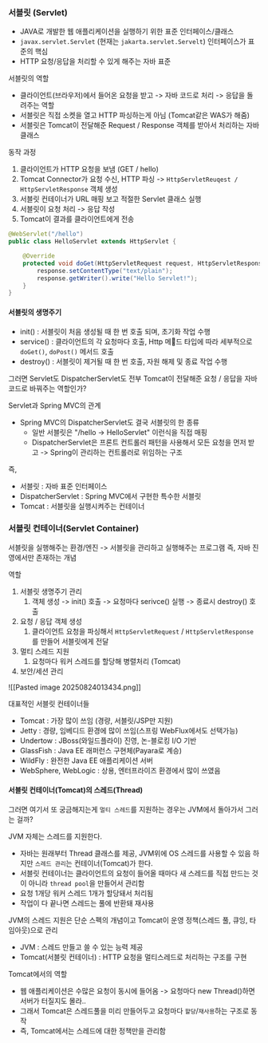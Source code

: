 
### 서블릿 (Servlet)
- JAVA로 개발한 웹 애플리케이션을 실행하기 위한 표준 인터페이스/클래스 
- `javax.servlet.Servlet` (현재는 `jakarta.servlet.Servelt`) 인터페이스가 표준의 핵심
- HTTP 요청/응답을 처리할 수 있게 해주는 자바 표준

서블릿의 역할
- 클라이언트(브라우저)에서 들어온 요청을 받고 -> 자바 코드로 처리 -> 응답을 돌려주는 역할
- 서블릿은 직접 소켓을 열고 HTTP 파싱하는게 아님 (Tomcat같은 WAS가 해줌)
- 서블릿은 Tomcat이 전달해준 Request / Response 객체를 받아서 처리하는 자바 클래스

동작 과정
1. 클라이언트가 HTTP 요청을 보냄 (GET / hello)
2. Tomcat Connector가 요청 수신, HTTP 파싱 -> `HttpServletReuqest / HttpServletResponse` 객체 생성
3. 서블릿 컨테이너가 URL 매핑 보고 적절한 Servlet 클래스 실행
4. 서블릿이 요청 처리 -> 응답 작성
5. Tomcat이 결과를 클라이언트에게 전송

```java
@WebServlet("/hello")
public class HelloServlet extends HttpServlet {

    @Override
    protected void doGet(HttpServletRequest request, HttpServletResponse response) throws IOException {
        response.setContentType("text/plain");
        response.getWriter().write("Hello Servlet!");
    }
}
```

#### 서블릿의 생명주기
- init() : 서블릿이 처음 생성될 때 한 번 호출 되며, 초기화 작업 수행
- service() : 클라이언트의 각 요청마다 호출, Http 메드 타입에 따라 세부적으로 `doGet()`, `doPost()` 메서드 호출
- destroy() : 서블릿이 제거될 때 한 번 호출, 자원 해제 및 종료 작업 수행 

그러면 Servlet도 DispatcherServlet도 전부 Tomcat이 전달해준 요청 / 응답을 자바 코드로 바꿔주는 역할인가? 

Servlet과 Spring MVC의 관계 
- Spring MVC의 DispatcherServlet도 결국 서블릿의 한 종류
	- 일반 서블릿은 "/hello -> HelloServlet" 이런식을 직접 매핑 
	- DispatcherServlet은 프론트 컨트롤러 패턴을 사용해서 모든 요청을 먼저 받고 -> Spring이 관리하는 컨트롤러로 위임하는 구조

즉, 
- 서블릿 : 자바 표준 인터페이스
- DispatcherServlet : Spring MVC에서 구현한 특수한 서블릿
- Tomcat : 서블릿을 실행시켜주는 컨테이너 

### 서블릿 컨테이너(Servlet Container)

서블릿을 실행해주는 환경/엔진 -> 서블릿을 관리하고 실행해주는 프로그램
즉, 자바 진영에서만 존재하는 개념

역할 
1. 서블릿 생명주기 관리 
	1. 객체 생성 -> init() 호출 -> 요청마다 serivce() 실행 -> 종료시 destroy() 호출
2. 요청 / 응답 객체 생성
	1. 클라이언트 요청을 파싱해서 `HttpServletRequest` / `HttpServletResponse`를 만들어 서블릿에게 전달
3. 멀티 스레드 지원
	1. 요청마다 워커 스레드를 할당해 병렬처리 (Tomcat)
4. 보안/세션 관리

![[Pasted image 20250824013434.png]]


대표적인 서블릿 컨테이너들
- Tomcat : 가장 많이 쓰임 (경량, 서블릿/JSP만 지원)
- Jetty : 경량, 임베디드 환경에 많이 쓰임(스프링 WebFlux에서도 선택가능)
- Undertow : JBoss(와일드플라이) 진영, 논-블로킹 I/O 기반
- GlassFish : Java EE 래퍼런스 구현체(Payara로 계승)
- WildFly : 완전한 Java EE 애플리케이션 서버
- WebSphere, WebLogic : 상용, 엔터프라이즈 환경에서 많이 쓰였음

#### 서블릿 컨테이너(Tomcat)의 스레드(Thread)

그러면 여기서 또 궁금해지는게 `멀티 스레드`를 지원하는 경우는 JVM에서 돌아가서 그러는 걸까? 

JVM 자체는 스레드를 지원한다.
- 자바는 원래부터 Thread 클래스를 제공, JVM위에 OS 스레드를 사용할 수 있음
하지만 `스레드 관리`는 컨테이너(Tomcat)가 한다. 
- 서블릿 컨테이너는 클라이언트의 요청이 들어올 때마다 새 스레드를 직접 만드는 것이 아니라 `thread pool`을 만들어서 관리함 
- 요청 1개당 워커 스레드 1개가 할당돼서 처리됨
- 작업이 다 끝나면 스레드는 풀에 반환돼 재사용

JVM의 스레드 지원은 단순 스펙의 개념이고 Tomcat이 운영 정책(스레드 풀, 큐잉, 타임아웃)으로 관리
- JVM : 스레드 만들고 쓸 수 있는 능력 제공
- Tomcat(서블릿 컨테이너) : HTTP 요청을 멀티스레드로 처리하는 구조를 구현 

Tomcat에서의 역할
- 웹 애플리케이션은 수많은 요청이 동시에 들어옴 -> 요청마다 new Thread()하면 서버가 터질지도 몰라..
- 그래서 Tomcat은 스레드풀을 미리 만들어두고 요청마다 `할당`/`재사용`하는 구조로 동작
- 즉, Tomcat에서는 스레드에 대한 정책만을 관리함 

